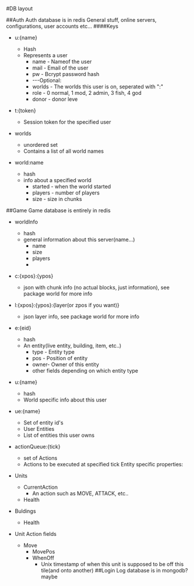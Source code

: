 #DB layout

##Auth
Auth database is in redis
General stuff, online servers, configurations, user accounts etc...
####Keys
 - u:{name}
    + Hash
    + Represents a user
        * name   - Nameof the user
        * mail   - Email of the user
        * pw     - Bcrypt password hash
        * ---Optional:
        * worlds - The worlds this user is on, seperated with ":" 
        * role - 0 normal, 1 mod, 2 admin, 3 fish, 4 god
        * donor - donor leve
 - t:{token}
     + Session token for the specified user

 - worlds
    + unordered set
    + Contains a list of all world names
 
 - world:name
    + hash
    + info about a specified world
        * started   - when the world started
        * players   - number of players 
        * size      - size in chunks

##Game
Game database is entirely in redis

- worldInfo
    + hash
    + general information about this server(name...)
        * name
        * size
        * players
        * 
 - c:{xpos}:{ypos}
     + json with chunk info (no actual blocks, just information), see package world for more info
- l:{xpos}:{ypos}:{layer(or zpos if you want)}
     + json layer info, see package world for more info
 - e:{eid}
     + hash
     + An entity(live entity, building, item, etc..)
         * type - Entity type
         * pos  - Position of entity
         * owner- Owner of this entity
         * other fields depending on which entity type
 - u:{name}
     + hash
     + World specific info about this user
 - ue:{name}
     + Set of entity id's
     + User Entities 
     + List of entities this user owns
 - actionQueue:{tick}
     + set of Actions
     + Actions to be executed at specified tick
Entity specific properties:
 - Units
     + CurrentAction
         * An action such as MOVE, ATTACK, etc..
     + Health
 - Buldings
     + Health

 - Unit Action fields
     + Move
         * MovePos
         * WhenOff
             - Unix timestamp of when this unit is supposed to be off this tile(and onto another)
##Login
Log database is in mongodb? maybe

